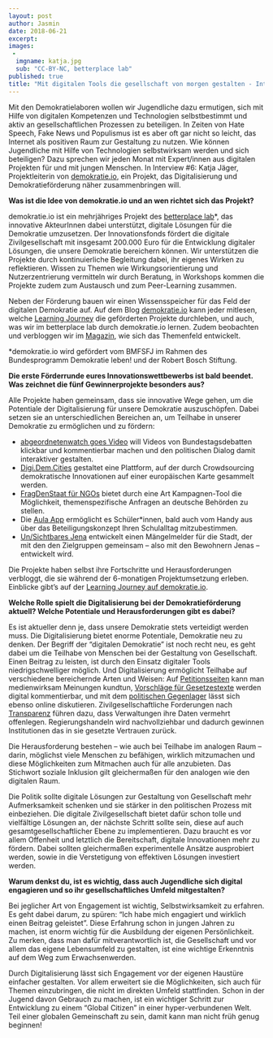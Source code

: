```yaml
---
layout: post
author: Jasmin
date: 2018-06-21
excerpt: 
images:
 - 
  imgname: katja.jpg
  sub: "CC-BY-NC, betterplace lab"
published: true
title: "Mit digitalen Tools die gesellschaft von morgen gestalten - Interview mit demokratie.io"
---
```


Mit den Demokratielaboren wollen wir Jugendliche dazu ermutigen, sich mit Hilfe von digitalen Kompetenzen und Technologien selbstbestimmt und aktiv an gesellschaftlichen Prozessen zu beteiligen. In Zeiten von Hate Speech, Fake News und Populismus ist es aber oft gar nicht so leicht, das Internet als positiven Raum zur Gestaltung zu nutzen. Wie können Jugendliche mit Hilfe von Technologien selbstwirksam werden und sich beteiligen? Dazu sprechen wir jeden Monat mit Expert/innen aus digitalen Projekten für und mit jungen Menschen. In Interview #6: Katja Jäger, Projektleiterin von [demokratie.io](http://demokratie.io), ein Projekt, das Digitalisierung und Demokratieförderung näher zusammenbringen will.

**Was ist die Idee von demokratie.io und an wen richtet sich das Projekt?**
 
demokratie.io ist ein mehrjähriges Projekt des [betterplace lab](http://www.betterplace-lab.org/de/)*, das innovative AkteurInnen dabei unterstützt, digitale Lösungen für die Demokratie umzusetzen. Der Innovationsfonds fördert die digitale Zivilgesellschaft mit insgesamt 200.000 Euro für die Entwicklung digitaler Lösungen, die unsere Demokratie bereichern können. Wir unterstützen die Projekte durch kontinuierliche Begleitung dabei, ihr eigenes Wirken zu reflektieren. Wissen zu Themen wie Wirkungsorientierung und Nutzerzentrierung vermitteln wir durch Beratung, in Workshops kommen die Projekte zudem zum Austausch und zum Peer-Learning zusammen.
 
Neben der Förderung bauen wir einen Wissensspeicher für das Feld der digitalen Demokratie auf. Auf dem Blog [demokratie.io](https://demokratie.io/) kann jeder mitlesen, welche [Learning Journey](https://demokratie.io/learning-journey/) die geförderten Projekte durchleben, und auch, was wir im betterplace lab durch demokratie.io lernen. Zudem beobachten und verbloggen wir im [Magazin](https://demokratie.io/magazin/), wie sich das Themenfeld entwickelt.
 
*demokratie.io wird gefördert vom BMFSFJ im Rahmen des Bundesprogramm Demokratie leben! und der Robert Bosch Stiftung.

**Die erste Förderrunde eures Innovationswettbewerbs ist bald beendet. Was zeichnet die fünf Gewinnerprojekte besonders aus?**
 
Alle Projekte haben gemeinsam, dass sie innovative Wege gehen, um die Potentiale der Digitalisierung für unsere Demokratie auszuschöpfen. Dabei setzen sie an unterschiedlichen Bereichen an, um Teilhabe in unserer Demokratie zu ermöglichen und zu fördern:
 
- [abgeordnetenwatch goes Video](https://www.abgeordnetenwatch.de/) will Videos von Bundestagsdebatten klickbar und kommentierbar machen und den politischen Dialog damit interaktiver gestalten.  
- [Digi.Dem.Cities](https://euroalter.com/) gestaltet eine Plattform, auf der durch Crowdsourcing  demokratische Innovationen auf einer europäischen Karte gesammelt werden.
-  [FragDenStaat für NGOs](https://fragdenstaat.de/) bietet durch eine Art Kampagnen-Tool die Möglichkeit, themenspezifische Anfragen an deutsche Behörden zu stellen.
- Die [Aula App](http://aula-blog.website/) ermöglicht es Schüler*innen, bald auch vom Handy aus über das Beteiligungskonzept Ihren Schulalltag mitzubestimmen.
- [Un/Sichtbares Jena](https://twitter.com/SagsJena) entwickelt einen Mängelmelder für die Stadt, der mit den den Zielgruppen gemeinsam – also mit den Bewohnern Jenas – entwickelt wird.
 
Die Projekte haben selbst ihre Fortschritte und Herausforderungen verbloggt, die sie während der 6-monatigen Projektumsetzung erleben. Einblicke gibt’s auf der [Learning Journey auf demokratie.io](https://demokratie.io/learning-journey/).
 
**Welche Rolle spielt die Digitalisierung bei der Demokratieförderung aktuell? Welche Potentiale und Herausforderungen gibt es dabei?**
 
Es ist aktueller denn je, dass unsere Demokratie stets verteidigt werden muss. Die Digitalisierung bietet enorme Potentiale, Demokratie neu zu denken. Der Begriff der “digitalen Demokratie” ist noch recht neu, es geht dabei um die Teilhabe von Menschen bei der Gestaltung von Gesellschaft. Einen Beitrag zu leisten, ist durch den Einsatz digitaler Tools niedrigschwelliger möglich. Und Digitalisierung ermöglicht Teilhabe auf verschiedene bereichernde Arten und Weisen: Auf [Petitionsseiten](https://www.openpetition.de/) kann man medienwirksam Meinungen kundtun, [Vorschläge für Gesetzestexte](https://digitalcharta.eu/diskussion/) werden digital kommentierbar, und mit dem [politischen Gegenlager](https://www.lasst-uns-streiten.de/) lässt sich ebenso online diskutieren. Zivilgesellschaftliche Forderungen nach [Transparenz](https://fragdenstaat.de/) führen dazu, dass Verwaltungen ihre Daten vermehrt offenlegen. Regierungshandeln wird nachvollziehbar und dadurch gewinnen Institutionen das in sie gesetzte Vertrauen zurück.
 
Die Herausforderung bestehen – wie auch bei Teilhabe im analogen Raum – darin, möglichst viele Menschen zu befähigen, wirklich mitzumachen und diese Möglichkeiten zum Mitmachen auch für alle anzubieten. Das Stichwort soziale Inklusion gilt gleichermaßen für den analogen wie den digitalen Raum.
 
Die Politik sollte digitale Lösungen zur Gestaltung von Gesellschaft mehr Aufmerksamkeit schenken und sie stärker in den politischen Prozess mit einbeziehen. Die digitale Zivilgesellschaft bietet dafür schon tolle und vielfältige Lösungen an, der nächste Schritt sollte sein, diese auf auch gesamtgesellschaftlicher Ebene zu implementieren. Dazu braucht es vor allem Offenheit und letztlich die Bereitschaft, digitale Innovationen mehr zu fördern. Dabei sollten gleichermaßen experimentelle Ansätze ausprobiert werden, sowie in die Verstetigung von effektiven Lösungen investiert werden.
 
**Warum denkst du, ist es wichtig, dass auch Jugendliche sich digital engagieren und so ihr gesellschaftliches Umfeld mitgestalten?**
 
Bei jeglicher Art von Engagement ist wichtig, Selbstwirksamkeit zu erfahren. Es geht dabei darum, zu spüren: “Ich habe mich engagiert und wirklich einen Beitrag geleistet”. Diese Erfahrung schon in jungen Jahren zu machen, ist enorm wichtig für die Ausbildung der eigenen Persönlichkeit. Zu merken, dass man dafür mitverantwortlich ist, die Gesellschaft und vor allem das eigene Lebensumfeld zu gestalten, ist eine wichtige Erkenntnis auf dem Weg zum Erwachsenwerden.
 
Durch Digitalisierung lässt sich Engagement vor der eigenen Haustüre einfacher gestalten. Vor allem erweitert sie die Möglichkeiten, sich auch für Themen einzubringen, die nicht im direkten Umfeld stattfinden. Schon in der Jugend davon Gebrauch zu machen, ist ein wichtiger Schritt zur Entwicklung zu einem “Global Citizen” in einer hyper-verbundenen Welt. Teil einer globalen Gemeinschaft zu sein, damit kann man nicht früh genug beginnen!
